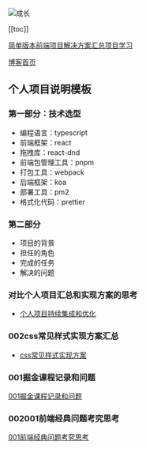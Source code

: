 ![成长](/images/home.png)

[[toc]]

[简单版本前端项目解决方案汇总项目学习](https://www.processon.com/mindmap/6214476d079129079ad749e1)

[博客首页](./../README.md)  


## 个人项目说明模板
### 第一部分：技术选型

- 编程语言：typescript
- 前端框架：react
- 拖拽库：react-dnd
- 前端包管理工具：pnpm
- 打包工具：webpack
- 后端框架：koa
- 部署工具：pm2
- 格式化代码：prettier

### 第二部分
- 项目的背景
- 担任的角色
- 完成的任务
- 解决的问题
### 对比个人项目汇总和实现方案的思考
- [个人项目持续集成和优化](https://www.processon.com/mindmap/61e232770e3e744157810e27)


### 002css常见样式实现方案汇总
- [css常见样式实现方案](https://csscoco.com/inspiration/#/./cssdoodle/bg-artist-clippath?id=css-inspiration)

### 001掘金课程记录和问题
[001掘金课程记录和问题](./001%E6%8E%98%E9%87%91%E8%AF%BE%E7%A8%8B%E8%AE%B0%E5%BD%95%E5%92%8C%E9%97%AE%E9%A2%98.md)

### 002001前端经典问题考究思考
[001前端经典问题考究思考](./001%E5%89%8D%E7%AB%AF%E7%BB%8F%E5%85%B8%E9%97%AE%E9%A2%98%E8%80%83%E7%A9%B6%E6%80%9D%E8%80%83.md)
